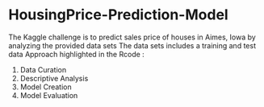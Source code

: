 # HousingPrice-Prediction-Model
The Kaggle challenge is to predict sales price of houses in Aimes, Iowa by analyzing the provided data sets
The data sets includes a training and test data
Approach highlighted in the Rcode :
  1. Data Curation
  2. Descriptive Analysis
  3. Model Creation
  4. Model Evaluation

